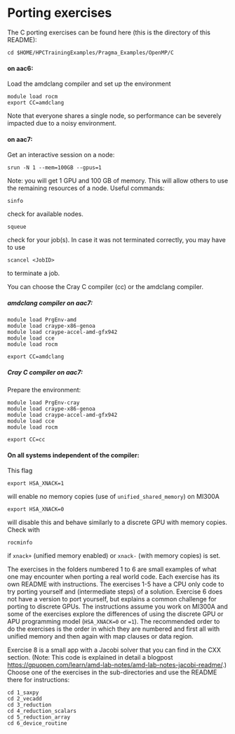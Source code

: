 
# Porting exercises
The C porting exercises can be found here (this is the directory of this README): 
```
cd $HOME/HPCTrainingExamples/Pragma_Examples/OpenMP/C
```
#### on aac6: 

Load the amdclang compiler and set up the environment 
```
module load rocm
export CC=amdclang
```
Note that everyone shares a single node, so performance can be severely impacted due to a noisy environment.

#### on aac7:
Get an interactive session on a node:
```
srun -N 1 --mem=100GB --gpus=1
```
Note: you will get 1 GPU and 100 GB of memory. This will allow others to use the remaining resources of a node.
Useful commands:
```
sinfo
```
check for available nodes.
```
squeue
```
check for your job(s). In case it was not terminated correctly, you may have to use
```
scancel <JobID>
```
to terminate a job.

You can choose the Cray C compiler (cc) or the amdclang compiler.
##### amdclang compiler on aac7:
```
module load PrgEnv-amd
module load craype-x86-genoa
module load craype-accel-amd-gfx942
module load cce
module load rocm
```
```
export CC=amdclang
```
##### Cray C compiler on aac7:
Prepare the environment:
```
module load PrgEnv-cray
module load craype-x86-genoa
module load craype-accel-amd-gfx942
module load cce
module load rocm
```
```
export CC=cc
```
#### On all systems independent of the compiler:
This flag
```
export HSA_XNACK=1
```
will enable no memory copies (use of `unified_shared_memory`) on MI300A
```
export HSA_XNACK=0
```
will disable this and behave similarly to a discrete GPU with memory copies.
Check with
```
rocminfo
```
if ```xnack+``` (unified memory enabled) or ```xnack-``` (with memory copies) is set.

The exercises in the folders numbered 1 to 6 are small examples of what one may encounter when porting a real world code. 
Each exercise has its own README with instructions.
The exercises 1-5 have a CPU only code to try porting yourself and (intermediate steps) of a solution. Exercise 6 does not have a version to port yourself, but explains a common challenge for porting to discrete GPUs.
The instructions assume you work on MI300A and some of the exercises explore the differences of using the discrete GPU or APU programming model (```HSA_XNACK=0``` or ```=1```).
The recommended order to do the exercises is the order in which they are numbered and first all with unified memory and then again with map clauses or data region.

Exercise 8 is a small app with a Jacobi solver that you can find in the CXX section. (Note: This code is explained in detail a blogpost https://gpuopen.com/learn/amd-lab-notes/amd-lab-notes-jacobi-readme/.) 
Choose one of the exercises in the sub-directories and use the README there for instructions:
```
cd 1_saxpy
cd 2_vecadd  
cd 3_reduction 
cd 4_reduction_scalars  
cd 5_reduction_array
cd 6_device_routine
```
